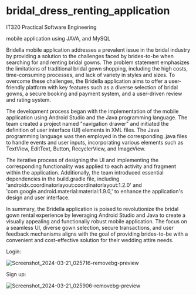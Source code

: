 # bridal_dress_renting_application
IT320 Practical Software Engineering

mobile application using JAVA, and MySQL

Bridella mobile application addresses a prevalent issue in the bridal industry by providing a solution to the challenges faced by brides-to-be when searching for and renting bridal gowns. The problem statement emphasizes the limitations of traditional bridal gown shopping, including the high costs, time-consuming processes, and lack of variety in styles and sizes. To overcome these challenges, the Bridella application aims to offer a user-friendly platform with key features such as a diverse selection of bridal gowns, a secure booking and payment system, and a user-driven review and rating system.

The development process began with the implementation of the mobile application using Android Studio and the Java programming language. The team created a project named "navigation drawer" and initiated the definition of user interface (UI) elements in XML files. The Java programming language was then employed in the corresponding .java files to handle events and user inputs, incorporating various elements such as TextView, EditText, Button, RecyclerView, and ImageView.

The iterative process of designing the UI and implementing the corresponding functionality was applied to each activity and fragment within the application. Additionally, the team introduced essential dependencies in the build.gradle file, including 'androidx.coordinatorlayout:coordinatorlayout:1.2.0' and 'com.google.android.material:material:1.9.0,' to enhance the application's design and user interface.

In summary, the Bridella application is poised to revolutionize the bridal gown rental experience by leveraging Android Studio and Java to create a visually appealing and functionally robust mobile application. The focus on a seamless UI, diverse gown selection, secure transactions, and user feedback mechanisms aligns with the goal of providing brides-to-be with a convenient and cost-effective solution for their wedding attire needs.


Login:


![Screenshot_2024-03-21_025716-removebg-preview](https://github.com/Futoon2002/bride_wedding_dress_renting_application/assets/101240944/66dc602e-9a33-4425-8c03-df648e6c349e)


Sign up:


![Screenshot_2024-03-21_025906-removebg-preview](https://github.com/Futoon2002/bride_wedding_dress_renting_application/assets/101240944/43ffaf10-0e3c-48d4-b2da-0df9fef309d5)

